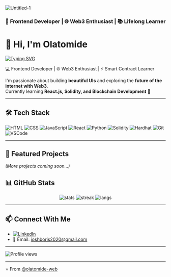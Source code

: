 ![Untitled-1](https://github.com/user-attachments/assets/ba4aaf1c-bd87-4e37-97a3-53e566153aed)
<h3 align="center">🚀 Frontend Developer | 🌐 Web3 Enthusiast | 📚 Lifelong Learner</h3>

# 👋 Hi, I'm Olatomide  

[![Typing SVG](https://readme-typing-svg.herokuapp.com?color=00BFFF&size=24&center=true&vCenter=true&lines=Frontend+Developer;Web3+Enthusiast;Smart+Contract+Learner;Always+Building+🚀)](https://git.io/typing-svg)

💻 Frontend Developer | 🌐 Web3 Enthusiast | ⚡ Smart Contract Learner  

I'm passionate about building **beautiful UIs** and exploring the **future of the internet with Web3**.  
Currently learning **React.js, Solidity, and Blockchain Development** 🚀  

---

## 🛠️ Tech Stack
![HTML](https://img.shields.io/badge/Code-HTML-orange?logo=html5)
![CSS](https://img.shields.io/badge/Code-CSS-blue?logo=css3)
![JavaScript](https://img.shields.io/badge/Code-JavaScript-yellow?logo=javascript)
![React](https://img.shields.io/badge/Framework-React-blue?logo=react)
![Python](https://img.shields.io/badge/code-Python-yellow?logo=python)
![Solidity](https://img.shields.io/badge/Web3-Solidity-black?logo=ethereum)
![Hardhat](https://img.shields.io/badge/Tool-Hardhat-yellow?logo=ethereum)
![Git](https://img.shields.io/badge/Tool-Git-red?logo=git)
![VSCode](https://img.shields.io/badge/Editor-VSCode-blue?logo=visualstudiocode)

---

## 📌 Featured Projects

*(More projects coming soon...)*

## 📊 GitHub Stats
<p align="center">
  <img src="https://github-readme-stats.vercel.app/api?username=olatomide-web&show_icons=true&theme=tokyonight" alt="stats"/>
  <img src="https://github-readme-streak-stats.herokuapp.com/?user=olatomide-web&theme=tokyonight" alt="streak"/>
  <img src="https://github-readme-stats.vercel.app/api/top-langs/?username=olatomide-web&layout=compact&theme=tokyonight" alt="langs"/>
</p>

---

## 📫 Connect With Me
- [![LinkedIn](https://img.shields.io/badge/LinkedIn-Connect-blue?style=for-the-badge&logo=linkedin)](https://www.linkedin.com/in/olatomide-aborisade-aabbba209/) 
- 📧 Email: joshboris2020@gmail.com

---

![Profile views](https://komarev.com/ghpvc/?username=olatomide-web&label=Profile%20views&color=0e75b6&style=flat)

---

⭐️ From [@olatomide-web](https://github.com/olatomide-web)
